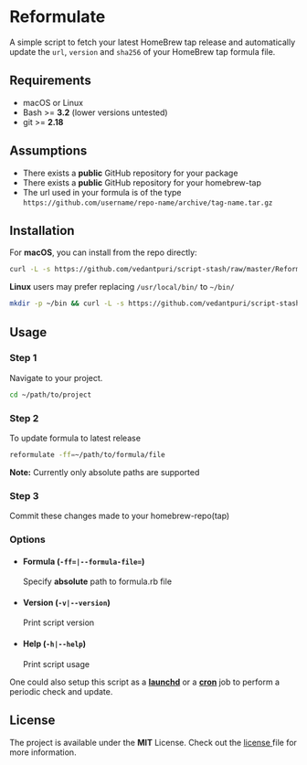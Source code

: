 # Reformulate
A simple script to fetch your latest HomeBrew tap release and automatically update the `url`, `version` and `sha256` of your HomeBrew tap formula file.

## Requirements
- macOS or Linux
- Bash >= **3.2** (lower versions untested)
- git >= **2.18**

## Assumptions
- There exists a **public** GitHub repository for your package
- There exists a **public** GitHub repository for your homebrew-tap
- The url used in your formula is of the type `https://github.com/username/repo-name/archive/tag-name.tar.gz`

## Installation
For **macOS**, you can install from the repo directly:
```bash
curl -L -s https://github.com/vedantpuri/script-stash/raw/master/Reformulate/reformulate.sh > reformulate && mv reformulate /usr/local/bin/ && chmod 700 /usr/local/bin/reformulate && chmod +x /usr/local/bin/reformulate
```

**Linux** users may prefer replacing `/usr/local/bin/` to `~/bin/`
```bash
mkdir -p ~/bin && curl -L -s https://github.com/vedantpuri/script-stash/raw/master/Reformulate/reformulate.sh > reformulate && mv reformulate ~/bin/ && chmod 700 ~/bin/reformulate && chmod +x ~/bin/reformulate
```

## Usage
### Step 1
Navigate to your project.
```bash
cd ~/path/to/project
```

### Step 2
To update formula to latest release
```bash
reformulate -ff=~/path/to/formula/file
```
**Note:** Currently only absolute paths are supported

### Step 3
Commit these changes made to your homebrew-repo(tap)

### Options
- #### Formula (`-ff=|--formula-file=`)
  Specify **absolute** path to formula.rb file
- #### Version (`-v|--version`)
  Print script version
- #### Help (`-h|--help`)
  Print script usage

One could also setup this script as a [**launchd**](http://www.launchd.info) or a [**cron**](https://en.wikipedia.org/wiki/Cron) job to perform a periodic check and update.

## License
 The project is available under the **MIT** License. Check out the [license ](https://github.com/vedantpuri/script-stash/blob/master/LICENSE.md) file for more information.
